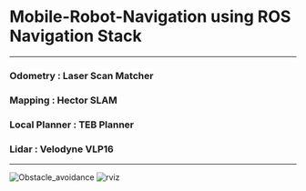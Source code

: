 # Mobile-Robot-Navigation using ROS Navigation Stack

--------------------------------------------------------

### Odometry : Laser Scan Matcher

### Mapping : Hector SLAM

### Local Planner : TEB Planner

### Lidar : Velodyne VLP16

--------------------------------------------------------

![Obstacle_avoidance](./images/Obstacle_avoidance.gif)
![rviz](./images/rviz.gif)
